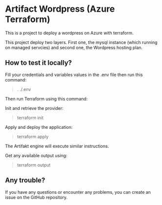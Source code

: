 # Artifact Wordpress (Azure Terraform)

This is a  project to deploy a wordpress on Azure with terraform.

This project deploy two layers. First one, the mysql instance (which running on managed servcies) and second one, the Wordpress hosting plan.

## How to test it locally?

Fill your credentials and variables values in the .env file then run this command:

>. ./.env

Then run Terraform using this command:

Init and retrieve the provider:
> terraform init

Apply and deploy the application:
> terraform apply

The Artifakt engine will execute similar instructions.

Get any available output using:
> terraform output



## Any trouble?
If you have any questions or encounter any problems, you can create an issue on the GitHub repository.
